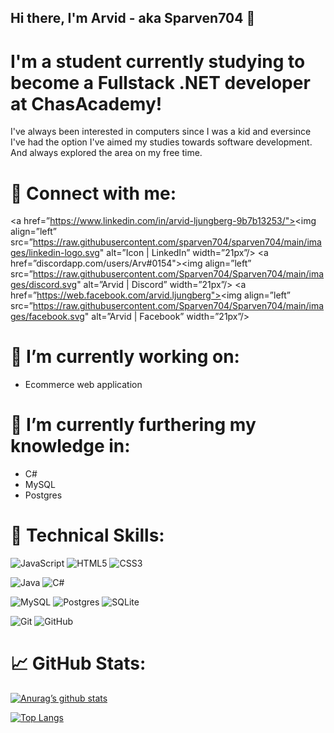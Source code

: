 ## Hi there, I'm Arvid - aka Sparven704 👋

# I'm a student currently studying to become a Fullstack .NET developer at ChasAcademy!

I've always been interested in computers since I was a kid and eversince I've had the option I've aimed my studies towards software development. And always explored the area on my free time.

# 🤝 Connect with me:

<a href=”https://www.linkedin.com/in/arvid-ljungberg-9b7b13253/"><img align=”left” src=”https://raw.githubusercontent.com/sparven704/sparven704/main/images/linkedin-logo.svg" alt=”Icon | LinkedIn” width=”21px”/></a> <a href=”discordapp.com/users/Arv#0154"><img align=”left” src=”https://raw.githubusercontent.com/Sparven704/Sparven704/main/images/discord.svg" alt=”Arvid | Discord” width=”21px”/></a> <a href=”https://web.facebook.com/arvid.ljungberg"><img align=”left” src=”https://raw.githubusercontent.com/Sparven704/Sparven704/main/images/facebook.svg" alt=”Arvid | Facebook” width=”21px”/></a>
</br>

# 🔭 I’m currently working on:

- Ecommerce web application

# 🌱 I’m currently furthering my knowledge in:

- C#
- MySQL
- Postgres

# 💼 Technical Skills:

![JavaScript](https://img.shields.io/badge/javascript-%23323330.svg?style=for-the-badge&logo=javascript&logoColor=%23F7DF1E) ![HTML5](https://img.shields.io/badge/html5-%23E34F26.svg?style=for-the-badge&logo=html5&logoColor=white) ![CSS3](https://img.shields.io/badge/css3-%231572B6.svg?style=for-the-badge&logo=css3&logoColor=white)

![Java](https://img.shields.io/badge/java-%23ED8B00.svg?style=for-the-badge&logo=java&logoColor=white) ![C#](https://img.shields.io/badge/c%23-%23239120.svg?style=for-the-badge&logo=c-sharp&logoColor=white)

![MySQL](https://img.shields.io/badge/mysql-%2300f.svg?style=for-the-badge&logo=mysql&logoColor=white) ![Postgres](https://img.shields.io/badge/postgres-%23316192.svg?style=for-the-badge&logo=postgresql&logoColor=white) ![SQLite](https://img.shields.io/badge/sqlite-%2307405e.svg?style=for-the-badge&logo=sqlite&logoColor=white)

![Git](https://img.shields.io/badge/git-%23F05033.svg?style=for-the-badge&logo=git&logoColor=white) ![GitHub](https://img.shields.io/badge/github-%23121011.svg?style=for-the-badge&logo=github&logoColor=white)

# 📈 GitHub Stats:

[![Anurag’s github stats](https://github-readme-stats.vercel.app/api?username=Sparven704)](https://github.com/Sparven704)

[![Top Langs](https://github-readme-stats.vercel.app/api/top-langs/?username=Sparven704&layout=compact)](https://github.com/Sparven704)

